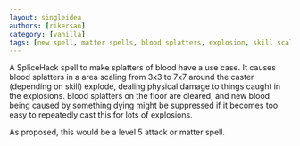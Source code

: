 ```yaml
---
layout: singleidea
authors: [rikersan]
category: [vanilla]
tags: [new spell, matter spells, blood splatters, explosion, skill scaling, area of effect]
---
```

A SpliceHack spell to make splatters of blood have a use case. It causes blood
splatters in a area scaling from 3x3 to 7x7 around the caster (depending on
skill) explode, dealing physical damage to things caught in the explosions.
Blood splatters on the floor are cleared, and new blood being caused by
something dying might be suppressed if it becomes too easy to repeatedly cast
this for lots of explosions.

As proposed, this would be a level 5 attack or matter spell.
